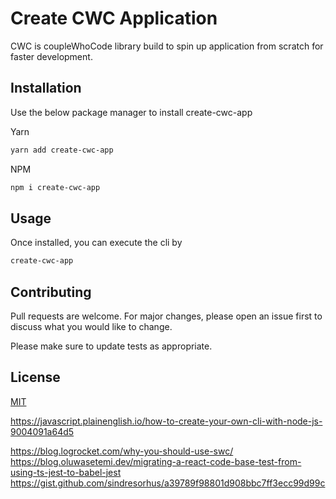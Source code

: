 
# Create CWC Application

CWC is coupleWhoCode library build to spin up application from scratch for faster development.

## Installation

Use the below package manager to install create-cwc-app

Yarn
```bash
yarn add create-cwc-app
```

NPM
```bash
npm i create-cwc-app
```

## Usage
Once installed, you can execute the cli by
```bash
create-cwc-app
```

## Contributing

Pull requests are welcome. For major changes, please open an issue first
to discuss what you would like to change.

Please make sure to update tests as appropriate.

## License

[MIT](https://choosealicense.com/licenses/mit/)

https://javascript.plainenglish.io/how-to-create-your-own-cli-with-node-js-9004091a64d5

https://blog.logrocket.com/why-you-should-use-swc/
https://blog.oluwasetemi.dev/migrating-a-react-code-base-test-from-using-ts-jest-to-babel-jest
https://gist.github.com/sindresorhus/a39789f98801d908bbc7ff3ecc99d99c



